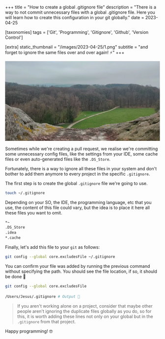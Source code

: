 +++
title = "How to create a global .gitignore file"
description = "There is a way to not commit unnecessary files with a global .gitignore file. Here you will learn how to create this configuration in your git globally."
date = 2023-04-25

[taxonomies]
tags = ['Git', 'Programming', 'Gitignore', 'Github', 'Version Control']

[extra]
static_thumbnail = "/images/2023-04-25/1.png"
subtitle = "and forget to ignore the same files over and over again! ⚡️"
+++

![externsteine](/images/2023-04-25/1.png)

Sometimes while we're creating a pull request, we realise we're committing some unnecessary config files, like the
settings from your IDE, some cache files or even auto-generated files like the `.DS_Store`.

Fortunately, there is a way to ignore all these files in your system and don't bother to add them anymore to every
project in the specific `.gitignore`.

The first step is to create the global `.gitignore` file we're going to use.

```bash
touch ~/.gitignore
```

Depending on your SO, the IDE, the programming language, etc that you use, the content of this file could vary, but the
idea is to place it here all these files you want to omit.

```bash
*~
.DS_Store
.idea
*.cache
```

Finally, let's add this file to your `git` as follows:

```bash
git config --global core.excludesFile ~/.gitignore
```

You can confirm your file was added by running the previous command without specifying the path.
You should see the file location, if so, it should be done 🐙

```bash
git config --global core.excludesFile

/Users/Jesus/.gitignore # Output 👀
```

> If you aren't working alone on a project, consider that maybe other people aren't ignoring the duplicate files
> globally as you do, so for this, it is worth adding these lines not only on your global but in the `.gitignore` from
> that project.

Happy programming! 🤓